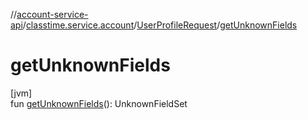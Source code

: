 //[account-service-api](../../../index.md)/[classtime.service.account](../index.md)/[UserProfileRequest](index.md)/[getUnknownFields](get-unknown-fields.md)

# getUnknownFields

[jvm]\
fun [getUnknownFields](get-unknown-fields.md)(): UnknownFieldSet
